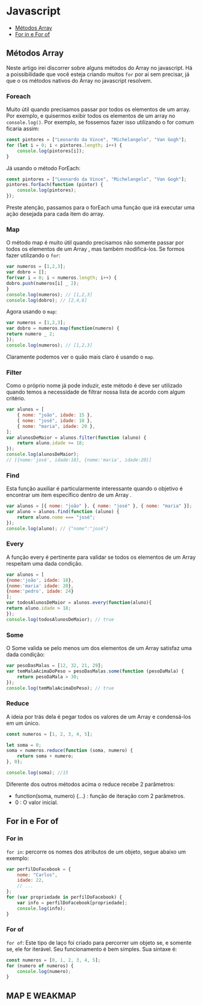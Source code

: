 # Javascript

- [Métodos Array](#Métodos-Array)
- [For in e For of](#For-in-e-For-of)

## Métodos Array

Neste artigo irei discorrer sobre alguns métodos do Array no javascript. Há a poissibilidade que vocẽ esteja criando muitos `for` por ai sem precisar, já que o os métodos nativos do Array no javascript resolvem.

### Foreach

Muito útil quando precisamos passar por todos os elementos de um array. Por exemplo, e quisermos exibir todos os elementos de um array no `console.log()`. Por exemplo, se fossemos fazer isso utilizando o for comum ficaria assim:

```js
const pintores = ["Leonardo da Vince", "Michelangelo", "Van Gogh"];
for (let i = 0; i < pintores.length; i++) {
    console.log(pintores[i]);
}
```

Já usando o método ForEach:

```js
const pintores = ["Leonardo da Vince", "Michelangelo", "Van Gogh"];
pintores.forEach(function (pintor) {
    console.log(pintores);
});
```

Preste atenção, passamos para o forEach uma função que irá executar uma ação desejada para cada item do array.

### Map

O método map é muito útil quando precisamos não somente passar por todos os elementos de um Array , mas também modificá-los. Se formos fazer utilizando o `for`:

```js
var numeros = [1,2,3];
var dobro = [];
for(var i = 0; i < numeros.length; i++) {
dobro.push(numeros[i] _ 2);
}
console.log(numeros); // [1,2,3]
console.log(dobro); // [2,4,6]
```

Agora usando o `map`:

```js
var numeros = [1,2,3];
var dobro = numeros.map(function(numero) {
return numero _ 2;
});
console.log(numeros); // [1,2,3]
```

Claramente podemos ver o quão mais claro é usando o `map`.

### Filter

Como o próprio nome já pode induzir, este método é deve ser utilizado quando temos a necessidade de filtrar nossa lista de acordo com algum critério.

```js
var alunos = [
    { nome: "joão", idade: 15 },
    { nome: "josé", idade: 18 },
    { nome: "maria", idade: 20 },
];
var alunosDeMaior = alunos.filter(function (aluno) {
    return aluno.idade >= 18;
});
console.log(alunosDeMaior);
// [{nome:'josé', idade:18}, {nome:'maria', idade:20}]
```

### Find

Esta função auxiliar é particularmente interessante quando o objetivo é encontrar um item específico dentro de um Array .

```js
var alunos = [{ nome: "joão" }, { nome: "josé" }, { nome: "maria" }];
var aluno = alunos.find(function (aluno) {
    return aluno.nome === "josé";
});
console.log(aluno); // {"nome":"josé"}
```

### Every

A função every é pertinente para validar se todos os elementos de um Array respeitam uma dada condição.

```js
var alunos = [
{nome:'joão', idade: 18},
{nome:'maria' idade: 20},
{nome:'pedro', idade: 24}
];
var todosAlunosDeMaior = alunos.every(function(aluno){
return aluno.idade > 18;
});
console.log(todosAlunosDeMaior); // true
```

### Some

O Some valida se pelo menos um dos elementos de um Array satisfaz uma dada condição:

```js
var pesoDasMalas = [12, 32, 21, 29];
var temMalaAcimaDoPeso = pesoDasMalas.some(function (pesoDaMala) {
    return pesoDaMala > 30;
});
console.log(temMalaAcimaDoPeso); // true
```

### Reduce

A ideia por trás dela é pegar todos os valores de um Array e condensá-los em um único.

```js
const numeros = [1, 2, 3, 4, 5];

let soma = 0;
soma = numeros.reduce(function (soma, numero) {
    return soma + numero;
}, 0);

console.log(soma); //15
```

Diferente dos outros métodos acima o reduce recebe 2 parâmetros:
- function(soma, numero) {...} : função de iteração com 2 parâmetros.
- 0 : O valor inicial.

## For in e For of

### For in

`for in`: percorre os nomes dos atributos de um objeto, segue abaixo um exemplo:

```js
var perfilDoFacebook = {
    nome: "Carlos",
    idade: 22,
    // ...
};
for (var propriedade in perfilDoFacebook) {
    var info = perfilDoFacebook[propriedade];
    console.log(info);
}
```

### For of

`for of`: Este tipo de laço foi criado para percorrer um objeto se, e somente se, ele for iterável. Seu funcionamento é bem simples. Sua sintaxe é:

```js
const numeros = [0, 1, 2, 3, 4, 5];
for (numero of numeros) {
    console.log(numero);
}
```

## MAP E WEAKMAP
